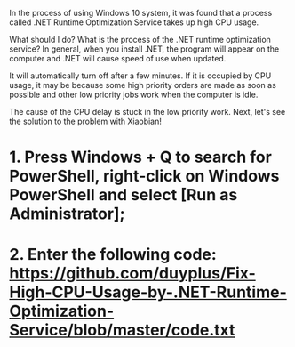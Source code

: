 In the process of using Windows 10 system, it was found that a process called .NET Runtime Optimization Service takes up high CPU usage.


What should I do? What is the process of the .NET runtime optimization service? In general, when you install .NET, the program will appear on the computer and .NET will cause speed of use when updated.


It will automatically turn off after a few minutes. If it is occupied by CPU usage, it may be because some high priority orders are made as soon as possible and other low priority jobs work when the computer is idle.


The cause of the CPU delay is stuck in the low priority work. Next, let's see the solution to the problem with Xiaobian!



# 1. Press Windows + Q to search for PowerShell, right-click on Windows PowerShell and select [Run as Administrator];
# 2. Enter the following code: https://github.com/duyplus/Fix-High-CPU-Usage-by-.NET-Runtime-Optimization-Service/blob/master/code.txt

